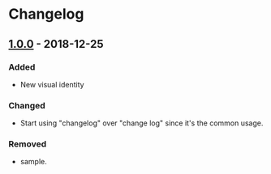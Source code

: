 # Changelog

## [1.0.0] - 2018-12-25
### Added
- New visual identity

### Changed
- Start using "changelog" over "change log" since it's the common usage.

### Removed
- sample.

[1.0.0]: https://github.com/olivierlacan/keep-a-changelog/compare/v0.3.0...v1.0.0

